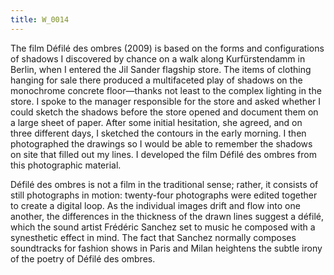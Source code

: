 ```yaml
---
title: W_0014
---
```

The film Défilé des ombres (2009) is based on the forms and configurations of shadows I discovered by chance on a walk along Kurfürstendamm in Berlin, when I entered the Jil Sander flagship store. The items of clothing hanging for sale there produced a multifaceted play of shadows on the monochrome concrete floor—thanks not least to the complex lighting in the store. I spoke to the manager responsible for the store and asked whether I could sketch the shadows before the store opened and document them on a large sheet of paper. After some initial hesitation, she agreed, and on three different days, I sketched the contours in the early morning. I then photographed the drawings so I would be able to remember the shadows on site that filled out my lines. I developed the film Défilé des ombres from this photographic material.

Défilé des ombres is not a film in the traditional sense; rather, it consists of still photographs in motion: twenty-four photographs were edited together to create a digital loop. As the individual images drift and flow into one another, the differences in the thickness of the drawn lines suggest a défilé, which the sound artist Frédéric Sanchez set to music he composed with a synesthetic effect in mind. The fact that Sanchez normally composes soundtracks for fashion shows in Paris and Milan heightens the subtle irony of the poetry of Défilé des ombres.
